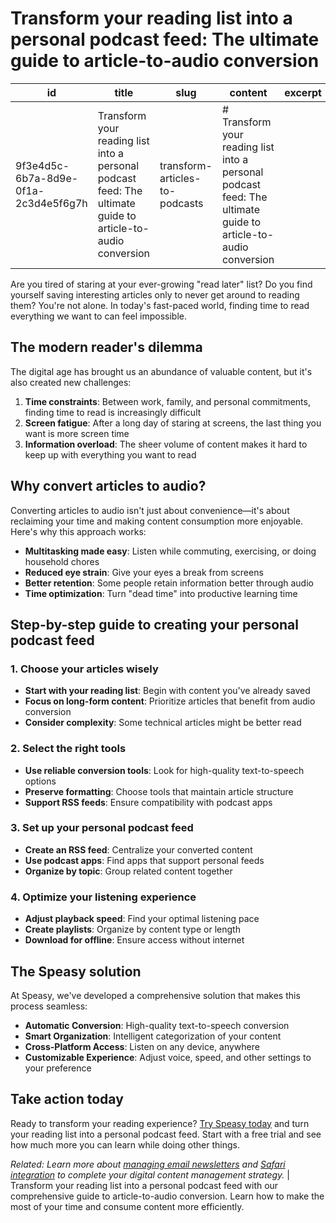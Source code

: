 # Transform your reading list into a personal podcast feed: The ultimate guide to article-to-audio conversion

| id                                   | title                                   | slug                       | content                                           | excerpt | category |
| ------------------------------------ | --------------------------------------- | -------------------------- | ------------------------------------------------- | ------- | -------- |
| 9f3e4d5c-6b7a-8d9e-0f1a-2c3d4e5f6g7h | Transform your reading list into a personal podcast feed: The ultimate guide to article-to-audio conversion | transform-articles-to-podcasts | # Transform your reading list into a personal podcast feed: The ultimate guide to article-to-audio conversion

Are you tired of staring at your ever-growing "read later" list? Do you find yourself saving interesting articles only to never get around to reading them? You're not alone. In today's fast-paced world, finding time to read everything we want to can feel impossible.

## The modern reader's dilemma

The digital age has brought us an abundance of valuable content, but it's also created new challenges:

1. **Time constraints**: Between work, family, and personal commitments, finding time to read is increasingly difficult
2. **Screen fatigue**: After a long day of staring at screens, the last thing you want is more screen time
3. **Information overload**: The sheer volume of content makes it hard to keep up with everything you want to read

## Why convert articles to audio?

Converting articles to audio isn't just about convenience—it's about reclaiming your time and making content consumption more enjoyable. Here's why this approach works:

- **Multitasking made easy**: Listen while commuting, exercising, or doing household chores
- **Reduced eye strain**: Give your eyes a break from screens
- **Better retention**: Some people retain information better through audio
- **Time optimization**: Turn "dead time" into productive learning time

## Step-by-step guide to creating your personal podcast feed

### 1. Choose your articles wisely
- **Start with your reading list**: Begin with content you've already saved
- **Focus on long-form content**: Prioritize articles that benefit from audio conversion
- **Consider complexity**: Some technical articles might be better read

### 2. Select the right tools
- **Use reliable conversion tools**: Look for high-quality text-to-speech options
- **Preserve formatting**: Choose tools that maintain article structure
- **Support RSS feeds**: Ensure compatibility with podcast apps

### 3. Set up your personal podcast feed
- **Create an RSS feed**: Centralize your converted content
- **Use podcast apps**: Find apps that support personal feeds
- **Organize by topic**: Group related content together

### 4. Optimize your listening experience
- **Adjust playback speed**: Find your optimal listening pace
- **Create playlists**: Organize by content type or length
- **Download for offline**: Ensure access without internet

## The Speasy solution

At Speasy, we've developed a comprehensive solution that makes this process seamless:

- **Automatic Conversion**: High-quality text-to-speech conversion
- **Smart Organization**: Intelligent categorization of your content
- **Cross-Platform Access**: Listen on any device, anywhere
- **Customizable Experience**: Adjust voice, speed, and other settings to your preference

## Take action today

Ready to transform your reading experience? [Try Speasy today](/) and turn your reading list into a personal podcast feed. Start with a free trial and see how much more you can learn while doing other things.

*Related: Learn more about [managing email newsletters](/blog/email-overwhelm) and [Safari integration](/blog/safari) to complete your digital content management strategy.* | Transform your reading list into a personal podcast feed with our comprehensive guide to article-to-audio conversion. Learn how to make the most of your time and consume content more efficiently. 